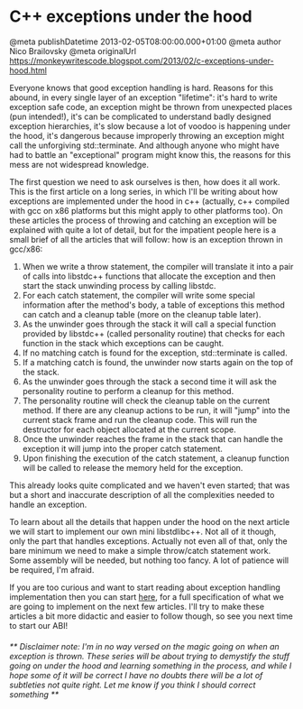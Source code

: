 # C++ exceptions under the hood

@meta publishDatetime 2013-02-05T08:00:00.000+01:00
@meta author Nico Brailovsky
@meta originalUrl https://monkeywritescode.blogspot.com/2013/02/c-exceptions-under-hood.html

Everyone knows that good exception handling is hard. Reasons for this abound, in every single layer of an exception "lifetime": it's hard to write exception safe code, an exception might be thrown from unexpected places (pun intended!), it's can be complicated to understand badly designed exception hierarchies, it's slow because a lot of voodoo is happening under the hood, it's dangerous because improperly throwing an exception might call the unforgiving std::terminate. And although anyone who might have had to battle an "exceptional" program might know this, the reasons for this mess are not widespread knowledge.

The first question we need to ask ourselves is then, how does it all work. This is the first article on a long series, in which I'll be writing about how exceptions are implemented under the hood in c++ (actually, c++ compiled with gcc on x86 platforms but this might apply to other platforms too). On these articles the process of throwing and catching an exception will be explained with quite a lot of detail, but for the impatient people here is a small brief of all the articles that will follow: how is an exception thrown in gcc/x86:

1. When we write a throw statement, the compiler will translate it into a pair of calls into libstdc++ functions that allocate the exception and then start the stack unwinding process by calling libstdc.
2. For each catch statement, the compiler will write some special information after the method's body, a table of exceptions this method can catch and a cleanup table (more on the cleanup table later).
3. As the unwinder goes through the stack it will call a special function provided by libstdc++ (called personality routine) that checks for each function in the stack which exceptions can be caught.
4. If no matching catch is found for the exception, std::terminate is called.
5. If a matching catch is found, the unwinder now starts again on the top of the stack.
6. As the unwinder goes through the stack a second time it will ask the personality routine to perform a cleanup for this method.
7. The personality routine will check the cleanup table on the current method. If there are any cleanup actions to be run, it will "jump" into the current stack frame and run the cleanup code. This will run the destructor for each object allocated at the current scope.
8. Once the unwinder reaches the frame in the stack that can handle the exception it will jump into the proper catch statement.
9. Upon finishing the execution of the catch statement, a cleanup function will be called to release the memory held for the exception.

This already looks quite complicated and we haven't even started; that was but a short and inaccurate description of all the complexities needed to handle an exception.

To learn about all the details that happen under the hood on the next article we will start to implement our own mini libstdlibc++. Not all of it though, only the part that handles exceptions. Actually not even all of that, only the bare minimum we need to make a simple throw/catch statement work. Some assembly will be needed, but nothing too fancy. A lot of patience will be required, I'm afraid.

If you are too curious and want to start reading about exception handling implementation then you can start [here](md_blog/youfoundadeadlink.md), for a full specification of what we are going to implement on the next few articles. I'll try to make these articles a bit more didactic and easier to follow though, so see you next time to start our ABI!

###### \*\* Disclaimer note: I'm in no way versed on the magic going on when an exception is thrown. These series will be about trying to demystify the stuff going on under the hood and learning something in the process, and while I hope some of it will be correct I have no doubts there will be a lot of subtleties not quite right. Let me know if you think I should correct something \*\*

